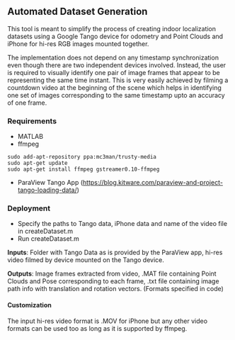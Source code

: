 ## Automated Dataset Generation
This tool is meant to simplify the process of creating indoor localization datasets using a Google Tango device for odometry and Point Clouds and iPhone for hi-res RGB images mounted together.

The implementation does not depend on any timestamp synchronization even though there are two independent devices involved. Instead, the user is required to visually identify one pair of image frames that appear to be representing the same time instant. This is very easily achieved by filming a countdown video at the beginning of the scene which helps in identifying one set of images corresponding to the same timestamp upto an accuracy of one frame.

### Requirements
* MATLAB
* ffmpeg
```
sudo add-apt-repository ppa:mc3man/trusty-media
sudo apt-get update
sudo apt-get install ffmpeg gstreamer0.10-ffmpeg
```
* ParaView Tango App (https://blog.kitware.com/paraview-and-project-tango-loading-data/)

### Deployment
* Specify the paths to Tango data, iPhone data and name of the video file in createDataset.m
* Run createDataset.m

**Inputs**: Folder with Tango Data as is provided by the ParaView app, hi-res video filmed by device mounted on the Tango device.

**Outputs**: Image frames extracted from video, .MAT file containing Point Clouds and Pose corresponding to each frame, .txt file containing image path info with translation and rotation vectors.
(Formats specified in code)

#### Customization
The input hi-res video format is .MOV for iPhone but any other video formats can be used too as long as it is supported by ffmpeg.

